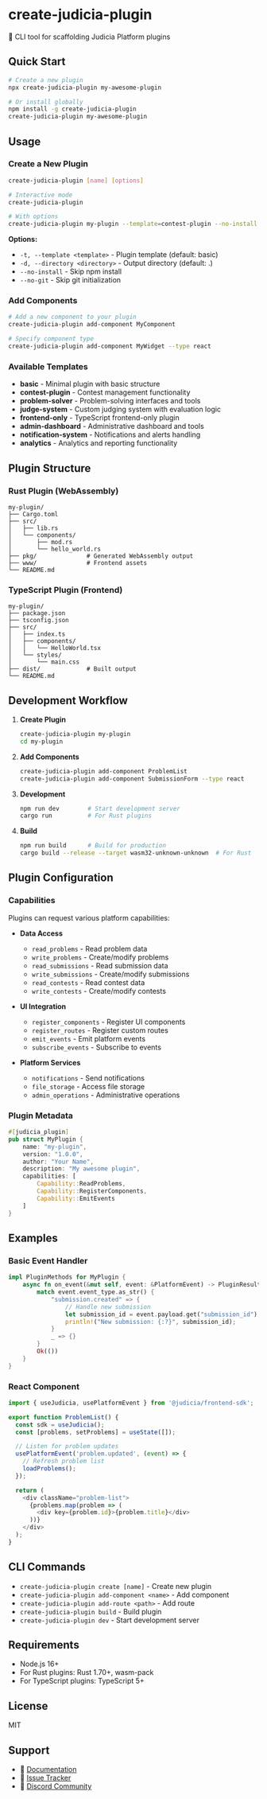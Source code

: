 # create-judicia-plugin

🚀 CLI tool for scaffolding Judicia Platform plugins

## Quick Start

```bash
# Create a new plugin
npx create-judicia-plugin my-awesome-plugin

# Or install globally
npm install -g create-judicia-plugin
create-judicia-plugin my-awesome-plugin
```

## Usage

### Create a New Plugin

```bash
create-judicia-plugin [name] [options]

# Interactive mode
create-judicia-plugin

# With options
create-judicia-plugin my-plugin --template=contest-plugin --no-install
```

**Options:**
- `-t, --template <template>` - Plugin template (default: basic)
- `-d, --directory <directory>` - Output directory (default: .)
- `--no-install` - Skip npm install
- `--no-git` - Skip git initialization

### Add Components

```bash
# Add a new component to your plugin
create-judicia-plugin add-component MyComponent

# Specify component type
create-judicia-plugin add-component MyWidget --type react
```

### Available Templates

- **basic** - Minimal plugin with basic structure
- **contest-plugin** - Contest management functionality
- **problem-solver** - Problem-solving interfaces and tools
- **judge-system** - Custom judging system with evaluation logic
- **frontend-only** - TypeScript frontend-only plugin
- **admin-dashboard** - Administrative dashboard and tools
- **notification-system** - Notifications and alerts handling
- **analytics** - Analytics and reporting functionality

## Plugin Structure

### Rust Plugin (WebAssembly)

```
my-plugin/
├── Cargo.toml
├── src/
│   ├── lib.rs
│   └── components/
│       ├── mod.rs
│       └── hello_world.rs
├── pkg/              # Generated WebAssembly output
├── www/              # Frontend assets
└── README.md
```

### TypeScript Plugin (Frontend)

```
my-plugin/
├── package.json
├── tsconfig.json
├── src/
│   ├── index.ts
│   ├── components/
│   │   └── HelloWorld.tsx
│   └── styles/
│       └── main.css
├── dist/             # Built output
└── README.md
```

## Development Workflow

1. **Create Plugin**
   ```bash
   create-judicia-plugin my-plugin
   cd my-plugin
   ```

2. **Add Components**
   ```bash
   create-judicia-plugin add-component ProblemList
   create-judicia-plugin add-component SubmissionForm --type react
   ```

3. **Development**
   ```bash
   npm run dev        # Start development server
   cargo run          # For Rust plugins
   ```

4. **Build**
   ```bash
   npm run build      # Build for production
   cargo build --release --target wasm32-unknown-unknown  # For Rust
   ```

## Plugin Configuration

### Capabilities

Plugins can request various platform capabilities:

- **Data Access**
  - `read_problems` - Read problem data
  - `write_problems` - Create/modify problems
  - `read_submissions` - Read submission data
  - `write_submissions` - Create/modify submissions
  - `read_contests` - Read contest data
  - `write_contests` - Create/modify contests

- **UI Integration**
  - `register_components` - Register UI components
  - `register_routes` - Register custom routes
  - `emit_events` - Emit platform events
  - `subscribe_events` - Subscribe to events

- **Platform Services**
  - `notifications` - Send notifications
  - `file_storage` - Access file storage
  - `admin_operations` - Administrative operations

### Plugin Metadata

```rust
#[judicia_plugin]
pub struct MyPlugin {
    name: "my-plugin",
    version: "1.0.0",
    author: "Your Name",
    description: "My awesome plugin",
    capabilities: [
        Capability::ReadProblems,
        Capability::RegisterComponents,
        Capability::EmitEvents
    ]
}
```

## Examples

### Basic Event Handler

```rust
impl PluginMethods for MyPlugin {
    async fn on_event(&mut self, event: &PlatformEvent) -> PluginResult<()> {
        match event.event_type.as_str() {
            "submission.created" => {
                // Handle new submission
                let submission_id = event.payload.get("submission_id");
                println!("New submission: {:?}", submission_id);
            }
            _ => {}
        }
        Ok(())
    }
}
```

### React Component

```typescript
import { useJudicia, usePlatformEvent } from '@judicia/frontend-sdk';

export function ProblemList() {
  const sdk = useJudicia();
  const [problems, setProblems] = useState([]);

  // Listen for problem updates
  usePlatformEvent('problem.updated', (event) => {
    // Refresh problem list
    loadProblems();
  });

  return (
    <div className="problem-list">
      {problems.map(problem => (
        <div key={problem.id}>{problem.title}</div>
      ))}
    </div>
  );
}
```

## CLI Commands

- `create-judicia-plugin create [name]` - Create new plugin
- `create-judicia-plugin add-component <name>` - Add component
- `create-judicia-plugin add-route <path>` - Add route
- `create-judicia-plugin build` - Build plugin
- `create-judicia-plugin dev` - Start development server

## Requirements

- Node.js 16+
- For Rust plugins: Rust 1.70+, wasm-pack
- For TypeScript plugins: TypeScript 5+

## License

MIT

## Support

- 📖 [Documentation](https://docs.judicia.dev)
- 🐛 [Issue Tracker](https://github.com/judicia/judicia-platform/issues)
- 💬 [Discord Community](https://discord.gg/judicia)